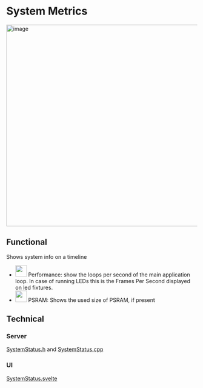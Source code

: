 # System Metrics

<img width="532" alt="image" src="https://github.com/user-attachments/assets/7fd9a24f-593b-447f-be6d-f37881ecd32c" />

## Functional

Shows system info on a timeline

* <img width="30" src="https://github.com/user-attachments/assets/b0e8af99-ed76-422a-8bd1-bfbd9e0f4c44"/> Performance: show the loops per second of the main application loop. In case of running LEDs this is the Frames Per Second displayed on led fixtures.
* <img width="30" src="https://github.com/user-attachments/assets/b0e8af99-ed76-422a-8bd1-bfbd9e0f4c44"/> PSRAM: Shows the used size of PSRAM, if present

## Technical

### Server

[SystemStatus.h](https://github.com/ewowi/MoonBase/blob/main/lib/framework/SystemStatus.h) and [SystemStatus.cpp](https://github.com/ewowi/MoonBase/blob/main/lib/framework/SystemStatus.cpp)

### UI

[SystemStatus.svelte](https://github.com/ewowi/MoonBase/blob/main/interface/src/routes/system/status/SystemStatus.svelte)
